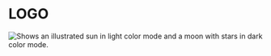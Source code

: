 # LOGO
<picture>
  <source media="(prefers-color-scheme: dark)" srcset="shorturl.at/uDL06">
  <source media="(prefers-color-scheme: light)" srcset="shorturl.at/uDL06">
  <img alt="Shows an illustrated sun in light color mode and a moon with stars in dark color mode." src="shorturl.at/uDL06">
</picture>
